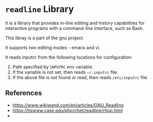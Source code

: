 # `readline` Library

It is a library that provides in-line editing and history capabilities for interactive programs with a command-line interface, such as Bash.

This libray is a part of the gnu project.

It supports two editing modes - emacs and vi.

It reads inputrc from the following locations for configuration:
1. Path specified by `INPUTRC` env variable.
2. If the variable is not set, then reads `~/.inputrc` file.
3. If the above file is not found or read, then reads `/etc/inputrc` file.

## References

- https://www.wikiwand.com/en/articles/GNU_Readline
- https://tiswww.case.edu/php/chet/readline/rltop.html
- 